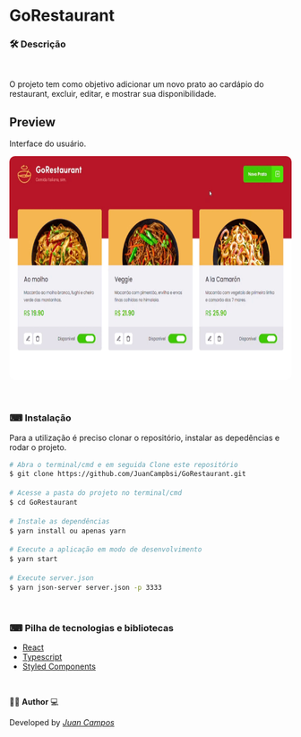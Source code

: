 <p align="center">
<h1>
 GoRestaurant
</h1>
</p>

### 🛠  Descrição

</br>

O projeto tem como objetivo adicionar um novo prato ao cardápio do restaurant, excluir, editar, e mostrar sua disponibilidade.


## Preview
Interface do usuário.
</br>

<p align="center">
  <kbd>
 <img width="800" style="border-radius: 10px" height="400" src="https://github.com/JuanCampbsi/GoRestaurant/blob/336d339ff98b5fce74b20429cfec8f79e3911279/src/assets/Preview.gif" alt="Intro">
  </kbd>
  </br>
</p>

</br>

### ⌨ Instalação
Para a utilização é preciso clonar o repositório, instalar as depedências e rodar o projeto.

```bash
# Abra o terminal/cmd e em seguida Clone este repositório
$ git clone https://github.com/JuanCampbsi/GoRestaurant.git

# Acesse a pasta do projeto no terminal/cmd
$ cd GoRestaurant

# Instale as dependências
$ yarn install ou apenas yarn

# Execute a aplicação em modo de desenvolvimento
$ yarn start

# Execute server.json
$ yarn json-server server.json -p 3333

```

</br>

### ⌨ Pilha de tecnologias e bibliotecas

-   [React](https://github.com/facebook/react)
-   [Typescript](https://www.typescriptlang.org/)
-   [Styled Components](https://www.styled-components.com/)

</br>

👨‍💻 **Author** 💻

Developed by [_Juan Campos_](https://www.linkedin.com/in/juancampos-ferreira/)

